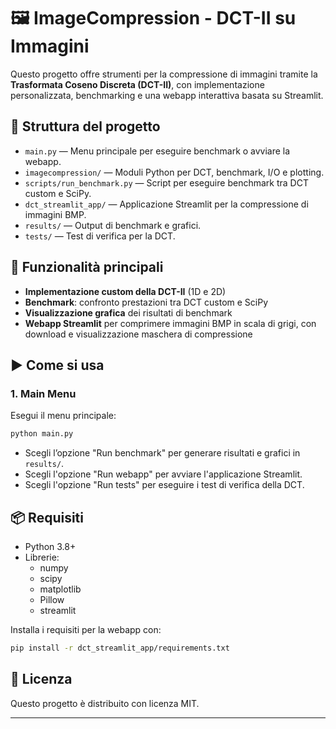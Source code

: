 # 🖼️ ImageCompression - DCT-II su Immagini

Questo progetto offre strumenti per la compressione di immagini tramite la **Trasformata Coseno Discreta (DCT-II)**, con implementazione personalizzata, benchmarking e una webapp interattiva basata su Streamlit.

## 📂 Struttura del progetto

- `main.py` — Menu principale per eseguire benchmark o avviare la webapp.
- `imagecompression/` — Moduli Python per DCT, benchmark, I/O e plotting.
- `scripts/run_benchmark.py` — Script per eseguire benchmark tra DCT custom e SciPy.
- `dct_streamlit_app/` — Applicazione Streamlit per la compressione di immagini BMP.
- `results/` — Output di benchmark e grafici.
- `tests/` — Test di verifica per la DCT.

## 🚀 Funzionalità principali

- **Implementazione custom della DCT-II** (1D e 2D)
- **Benchmark**: confronto prestazioni tra DCT custom e SciPy
- **Visualizzazione grafica** dei risultati di benchmark
- **Webapp Streamlit** per comprimere immagini BMP in scala di grigi, con download e visualizzazione maschera di compressione

## ▶️ Come si usa

### 1. Main Menu

Esegui il menu principale:
```bash
python main.py
```
- Scegli l’opzione "Run benchmark" per generare risultati e grafici in `results/`.
- Scegli l'opzione "Run webapp" per avviare l'applicazione Streamlit.
- Scegli l'opzione "Run tests" per eseguire i test di verifica della DCT.


## 📦 Requisiti

- Python 3.8+
- Librerie:
    - numpy
    - scipy
    - matplotlib
    - Pillow
    - streamlit

Installa i requisiti per la webapp con:
```bash
pip install -r dct_streamlit_app/requirements.txt
```

## 📜 Licenza

Questo progetto è distribuito con licenza MIT.

---
